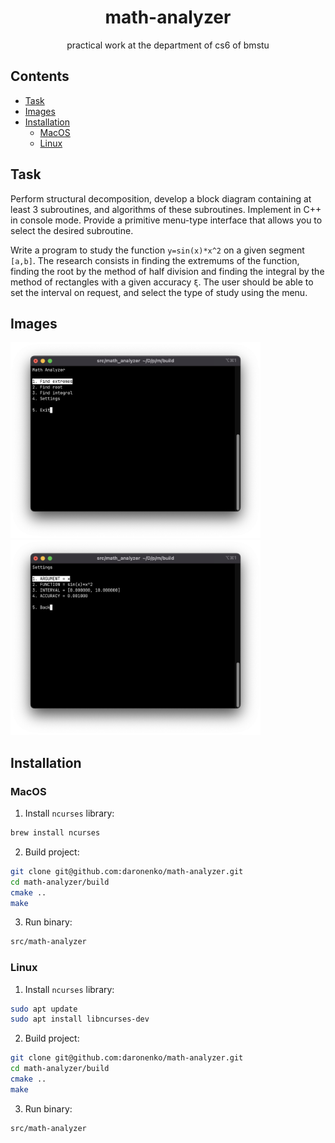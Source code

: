<div align="center">

# math-analyzer

practical work at the department of cs6 of bmstu

</div>

## Contents

* [Task](#task)
* [Images](#images)
* [Installation](#installation)
    * [MacOS](#macos-installation)
    * [Linux](#linux-installation)

## Task <a name="task"></a>

Perform structural decomposition, develop a block diagram containing at least
3 subroutines, and algorithms of these subroutines. Implement in C++ in console
mode. Provide a primitive menu-type interface that allows you to select
the desired subroutine.

Write a program to study the function `y=sin(x)*x^2` on a given segment
`[a,b]`. The research consists in finding the extremums of the function,
finding the root by the method of half division and finding the integral
by the method of rectangles with a given accuracy `ξ`. The user should be able
to set the interval on request, and select the type of study using the menu.

## Images <a name="images"></a>

<p float="left">
    <img src="imgs/main_menu.png" width="400" />
    <img src="imgs/settings_menu.png" width="400" />
</p>

## Installation <a name="installation"></a>

### MacOS <a name="macos-installation"></a>

1. Install `ncurses` library:

```sh
brew install ncurses
```

2. Build project:

```sh
git clone git@github.com:daronenko/math-analyzer.git
cd math-analyzer/build
cmake ..
make
```

3. Run binary:

```sh
src/math-analyzer
```

### Linux <a name="linux-installation"></a>

1. Install `ncurses` library:

```sh
sudo apt update
sudo apt install libncurses-dev
```

2. Build project:

```sh
git clone git@github.com:daronenko/math-analyzer.git
cd math-analyzer/build
cmake ..
make
```

3. Run binary:

```sh
src/math-analyzer
```
